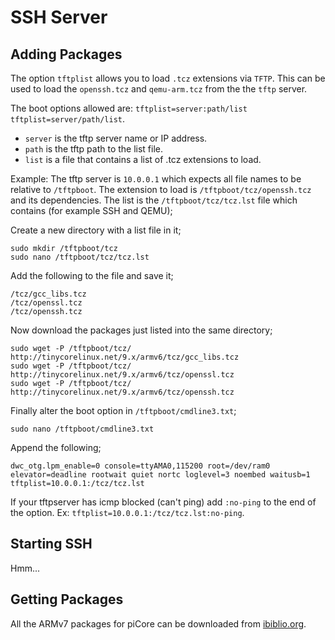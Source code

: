 # SSH Server

## Adding Packages

The option `tftplist` allows you to load `.tcz` extensions via `TFTP`. This can be used to load the `openssh.tcz` and `qemu-arm.tcz` from the the `tftp` server.

The boot options allowed are: `tftplist=server:path/list tftplist=server/path/list`.

* `server` is the tftp server name or IP address.
* `path` is the tftp path to the list file.
* `list` is a file that contains a list of .tcz extensions to load.

Example: The tftp server is `10.0.0.1` which expects all file names to be relative to `/tftpboot`. The extension to load is `/tftpboot/tcz/openssh.tcz` and its dependencies. The list is the `/tftpboot/tcz/tcz.lst` file which contains (for example SSH and QEMU);

Create a new directory with a list file in it;

    sudo mkdir /tftpboot/tcz
    sudo nano /tftpboot/tcz/tcz.lst

Add the following to the file and save it;

	/tcz/gcc_libs.tcz
	/tcz/openssl.tcz
    /tcz/openssh.tcz

Now download the packages just listed into the same directory;

	sudo wget -P /tftpboot/tcz/  http://tinycorelinux.net/9.x/armv6/tcz/gcc_libs.tcz
	sudo wget -P /tftpboot/tcz/  http://tinycorelinux.net/9.x/armv6/tcz/openssl.tcz
	sudo wget -P /tftpboot/tcz/  http://tinycorelinux.net/9.x/armv6/tcz/openssh.tcz

Finally alter the boot option in `/tftpboot/cmdline3.txt`;

	sudo nano /tftpboot/cmdline3.txt

Append the following;

    dwc_otg.lpm_enable=0 console=ttyAMA0,115200 root=/dev/ram0 elevator=deadline rootwait quiet nortc loglevel=3 noembed waitusb=1 tftplist=10.0.0.1:/tcz/tcz.lst

If your tftpserver has icmp blocked (can't ping) add `:no-ping` to the end of the option. Ex: `tftplist=10.0.0.1:/tcz/tcz.lst:no-ping`.

## Starting SSH

Hmm...

## Getting Packages

All the ARMv7 packages for piCore can be downloaded from [ibiblio.org](http://distro.ibiblio.org/tinycorelinux/8.x/armv7/tcz/).
